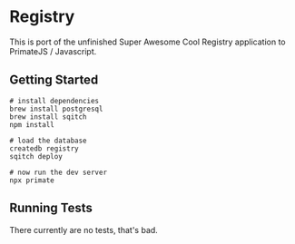 # Registry

This is port of the unfinished Super Awesome Cool Registry application to PrimateJS / Javascript.

## Getting Started

```
# install dependencies
brew install postgresql
brew install sqitch
npm install

# load the database
createdb registry
sqitch deploy

# now run the dev server
npx primate
```

## Running Tests

There currently are no tests, that's bad.

